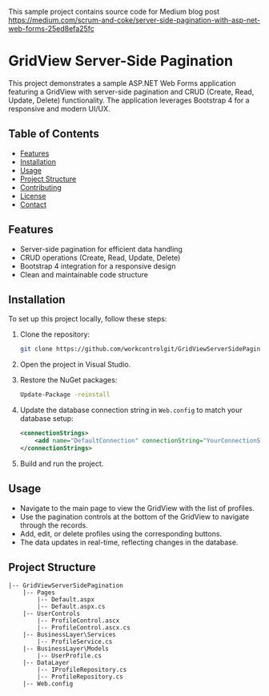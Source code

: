 This sample project contains source code for Medium blog post https://medium.com/scrum-and-coke/server-side-pagination-with-asp-net-web-forms-25ed8efa25fc

# GridView Server-Side Pagination

This project demonstrates a sample ASP.NET Web Forms application featuring a GridView with server-side pagination and CRUD (Create, Read, Update, Delete) functionality. The application leverages Bootstrap 4 for a responsive and modern UI/UX.

## Table of Contents

- [Features](#features)
- [Installation](#installation)
- [Usage](#usage)
- [Project Structure](#project-structure)
- [Contributing](#contributing)
- [License](#license)
- [Contact](#contact)

## Features

- Server-side pagination for efficient data handling
- CRUD operations (Create, Read, Update, Delete)
- Bootstrap 4 integration for a responsive design
- Clean and maintainable code structure

## Installation

To set up this project locally, follow these steps:

1. Clone the repository:
    ```bash
    git clone https://github.com/workcontrolgit/GridViewServerSidePagination.git
    ```

2. Open the project in Visual Studio.

3. Restore the NuGet packages:
    ```bash
    Update-Package -reinstall
    ```

4. Update the database connection string in `Web.config` to match your database setup:
    ```xml
    <connectionStrings>
        <add name="DefaultConnection" connectionString="YourConnectionString" providerName="System.Data.SqlClient" />
    </connectionStrings>
    ```

5. Build and run the project.

## Usage

- Navigate to the main page to view the GridView with the list of profiles.
- Use the pagination controls at the bottom of the GridView to navigate through the records.
- Add, edit, or delete profiles using the corresponding buttons.
- The data updates in real-time, reflecting changes in the database.

## Project Structure

```plaintext
|-- GridViewServerSidePagination
    |-- Pages
        |-- Default.aspx
        |-- Default.aspx.cs
    |-- UserControls
        |-- ProfileControl.ascx
        |-- ProfileControl.ascx.cs
    |-- BusinessLayer\Services
        |-- ProfileService.cs
    |-- BusinessLayer\Models
        |-- UserProfile.cs
    |-- DataLayer
        |-- IProfileRepository.cs
        |-- ProfileRepository.cs
    |-- Web.config


